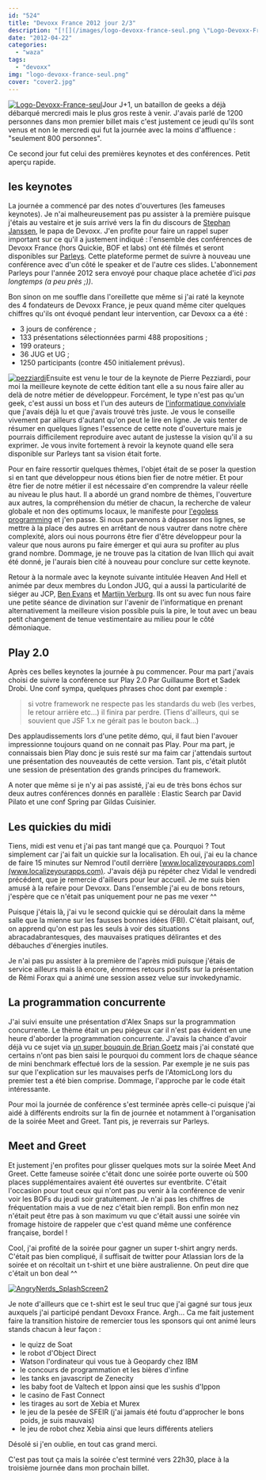 ```yaml
---
id: "524"
title: "Devoxx France 2012 jour 2/3"
description: "[![](/images/logo-devoxx-france-seul.png \"Logo-Devoxx-France-seul\")](http://eventuallycoding.com/wp-content/uploads/2012/04/logo-devoxx-france-seul.pn..."
date: "2012-04-22"
categories: 
  - "waza"
tags: 
  - "devoxx"
img: "logo-devoxx-france-seul.png"
cover: "cover2.jpg"
---
```


[![](/images/logo-devoxx-france-seul.png "Logo-Devoxx-France-seul")](http://eventuallycoding.com/wp-content/uploads/2012/04/logo-devoxx-france-seul.png)Jour J+1, un bataillon de geeks a déjà débarqué mercredi mais le plus gros reste à venir. J'avais parlé de 1200 personnes dans mon premier billet mais c'est justement ce jeudi qu'ils sont venus et non le mercredi qui fut la journée avec la moins d'affluence : "seulement 800 personnes".

Ce second jour fut celui des premières keynotes et des conférences. Petit aperçu rapide.

## les keynotes

La journée a commencé par des notes d'ouvertures (les fameuses keynotes). Je n'ai malheureusement pas pu assister à la première puisque j'étais au vestaire et je suis arrivé vers la fin du discours de [Stephan Janssen](https://twitter.com/#!/stephan007), le papa de Devoxx. J'en profite pour faire un rappel super important sur ce qu'il a justement indiqué : l'ensemble des conférences de Devoxx France (hors Quickie, BOF et labs) ont été filmés et seront disponibles sur [Parleys](http://www.parleys.com/). Cette plateforme permet de suivre à nouveau une conférence avec d'un côté le speaker et de l'autre ces slides. L'abonnement Parleys pour l'année 2012 sera envoyé pour chaque place achetée d'ici _pas longtemps (a peu près ;))_.

Bon sinon on me souffle dans l'oreillette que même si j'ai raté la keynote des 4 fondateurs de Devoxx France, je peux quand même citer quelques chiffres qu'ils ont évoqué pendant leur intervention, car Devoxx ca a été :

- 3 jours de conférence ;
- 133 présentations sélectionnées parmi 488 propositions ;
- 199 orateurs ;
- 36 JUG et UG ;
- 1250 participants (contre 450 initialement prévus).

[![](/images/pezziardi.png "pezziardi")](http://eventuallycoding.com/wp-content/uploads/2012/04/pezziardi.png)Ensuite est venu le tour de la keynote de Pierre Pezziardi, pour moi la meilleure keynote de cette édition tant elle a su nous faire aller au delà de notre métier de développeur. Forcément, le type n'est pas qu'un geek, c'est aussi un boss et l'un des auteurs de [l'informatique conviviale](http://informatique-conviviale.eyrolles.com/) que j'avais déjà lu et que j'avais trouvé très juste. Je vous le conseille vivement par ailleurs d'autant qu'on peut le lire en ligne. Je vais tenter de résumer en quelques lignes l'essence de cette note d'ouverture mais je pourrais difficilement reproduire avec autant de justesse la vision qu'il a su exprimer. Je vous invite fortement à revoir la keynote quand elle sera disponible sur Parleys tant sa vision était forte.

Pour en faire ressortir quelques thèmes, l'objet était de se poser la question si en tant que développeur nous étions bien fier de notre métier. Et pour être fier de notre métier il est nécessaire d'en comprendre la valeur réelle au niveau le plus haut. Il a abordé un grand nombre de thèmes, l'ouverture aux autres, la compréhension du métier de chacun, la recherche de valeur globale et non des optimums locaux, le manifeste pour [l'egoless programming](http://www.codinghorror.com/blog/2006/05/the-ten-commandments-of-egoless-programming.html) et j'en passe. Si nous parvenons à dépasser nos lignes, se mettre à la place des autres en arrêtant de nous vautrer dans notre chère complexité, alors oui nous pourrons être fier d'être développeur pour la valeur que nous aurons pu faire émerger et qui aura su profiter au plus grand nombre. Dommage, je ne trouve pas la citation de Ivan Illich qui avait été donné, je l'aurais bien cité à nouveau pour conclure sur cette keynote.

Retour à la normale avec la keynote suivante intitulée Heaven And Hell et animée par deux membres du London JUG, qui a aussi la particularité de siéger au JCP, [Ben Evans](http://www.devoxx.com/display/FR12/Ben+Evans "Ben Evans") et [Martijn Verburg](http://www.devoxx.com/display/FR12/Martijn+Verburg "Martijn Verburg"). Ils ont su avec fun nous faire une petite séance de divination sur l'avenir de l'informatique en prenant alternativement la meilleure vision possible puis la pire, le tout avec un beau petit changement de tenue vestimentaire au milieu pour le côté démoniaque.

## Play 2.0

Après ces belles keynotes la journée à pu commencer. Pour ma part j'avais choisi de suivre la conférence sur Play 2.0 Par Guillaume Bort et Sadek Drobi. Une conf sympa, quelques phrases choc dont par exemple :

> si votre framework ne respecte pas les standards du web (les verbes, le retour arrière etc...) il finira par perdre. (Tiens d'ailleurs, qui se souvient que JSF 1.x ne gérait pas le bouton back...)

Des applaudissements lors d'une petite démo, qui, il faut bien l'avouer impressionne toujours quand on ne connait pas Play. Pour ma part, je connaissais bien Play donc je suis resté sur ma faim car j'attendais surtout une présentation des nouveautés de cette version. Tant pis, c'était plutôt une session de présentation des grands principes du framework.

A noter que même si je n'y ai pas assisté, j'ai eu de très bons échos sur deux autres conférences donnés en parallèle : Elastic Search par David Pilato et une conf Spring par Gildas Cuisinier.

## Les quickies du midi

Tiens, midi est venu et j'ai pas tant mangé que ça. Pourquoi ? Tout simplement car j'ai fait un quickie sur la localisation. Eh oui, j'ai eu la chance de faire 15 minutes sur Nemrod l'outil derrière [www.localizeyourapps.com](www.localizeyourapps.com). J'avais déjà pu répéter chez Vidal le vendredi précédent, que je remercie d'ailleurs pour leur accueil. Je me suis bien amusé à la refaire pour Devoxx. Dans l'ensemble j'ai eu de bons retours, j'espère que ce n'était pas uniquement pour ne pas me vexer ^^

Puisque j'étais là, j'ai vu le second quickie qui se déroulait dans la même salle que la mienne sur les fausses bonnes idées (FBI). C'était plaisant, ouf, on apprend qu'on est pas les seuls à voir des situations abracadabrantesques, des mauvaises pratiques délirantes et des débauches d'énergies inutiles.

Je n'ai pas pu assister à la première de l'après midi puisque j'étais de service ailleurs mais là encore, énormes retours positifs sur la présentation de Rémi Forax qui a animé une session assez velue sur invokedynamic.

## La programmation concurrente

J'ai suivi ensuite une présentation d'Alex Snaps sur la programmation concurrente. Le thème était un peu piégeux car il n'est pas évident en une heure d'aborder la programmation concurrente. J'avais la chance d'avoir déjà vu ce sujet via [un super bouquin de Brian Goetz](http://hakanai.free.fr/index.php/jai-lu-pour-vous-programmation-concurrente-en-java/) mais j'ai constaté que certains n'ont pas bien saisi le pourquoi du comment lors de chaque séance de mini benchmark effectué lors de la session. Par exemple je ne suis pas sur que l'explication sur les mauvaises perfs de l'AtomicLong lors du premier test a été bien comprise. Dommage, l'approche par le code était intéressante.

Pour moi la journée de conférence s'est terminée après celle-ci puisque j'ai aidé à différents endroits sur la fin de journée et notamment à l'organisation de la soirée Meet and Greet. Tant pis, je reverrais sur Parleys.

## Meet and Greet

Et justement j'en profites pour glisser quelques mots sur la soirée Meet And Greet. Cette fameuse soirée c'était donc une soirée porte ouverte où 500 places supplémentaires avaient été ouvertes sur eventbrite. C'était l'occasion pour tout ceux qui n'ont pas pu venir à la conférence de venir voir les BOFs du jeudi soir gratuitement. Je n'ai pas les chiffres de fréquentation mais a vue de nez c'était bien rempli. Bon enfin mon nez n'était peut être pas à son maximum vu que c'était aussi une soirée vin fromage histoire de rappeler que c'est quand même une conférence française, bordel !

Cool, j'ai profité de la soirée pour gagner un super t-shirt angry nerds. C'était pas bien compliqué, il suffisait de twitter pour Atlassian lors de la soirée et on récoltait un t-shirt et une bière australienne. On peut dire que c'était un bon deal ^^

[![](/images/angrynerds_splashscreen2.png "AngryNerds_SplashScreen2")](http://eventuallycoding.com/wp-content/uploads/2012/04/angrynerds_splashscreen2.png)

Je note d'ailleurs que ce t-shirt est le seul truc que j'ai gagné sur tous jeux auxquels j'ai participé pendant Devoxx France. Argh... Ca me fait justement faire la transition histoire de remercier tous les sponsors qui ont animé leurs stands chacun à leur façon :

- le quizz de Soat
- le robot d'Object Direct
- Watson l'ordinateur qui vous tue à Geopardy chez IBM
- le concours de programmation et les bières d'infine
- les tanks en javascript de Zenecity
- les baby foot de Valtech et Ippon ainsi que les sushis d'Ippon
- le casino de Fast Connect
- les tirages au sort de Xebia et Murex
- le jeu de la pesée de SFEIR (j'ai jamais été foutu d'approcher le bons poids, je suis mauvais)
- le jeu de robot chez Xebia ainsi que leurs différents ateliers

Désolé si j'en oublie, en tout cas grand merci.

C'est pas tout ça mais la soirée c'est terminé vers 22h30, place à la troisième journée dans mon prochain billet.
